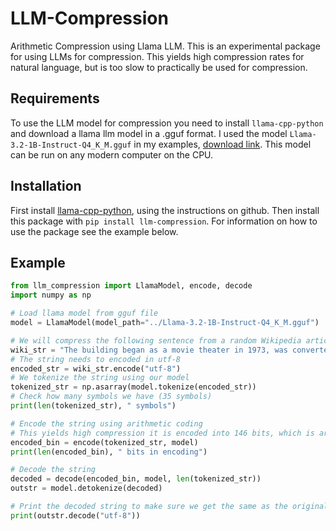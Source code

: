 # LLM-Compression
Arithmetic Compression using Llama LLM. This is an experimental package for using LLMs for compression. This yields high compression rates for natural language, but is too slow to practically be used for compression.

## Requirements
To use the LLM model for compression you need to install ```llama-cpp-python``` and download a llama llm model in a .gguf format. I used the model ```Llama-3.2-1B-Instruct-Q4_K_M.gguf``` in my examples, [download link](https://huggingface.co/bartowski/Llama-3.2-1B-Instruct-GGUF). This model can be run on any modern computer on the CPU. 

## Installation
First install [llama-cpp-python](https://github.com/abetlen/llama-cpp-python), using the instructions on github. Then install this package with ```pip install llm-compression```. For information on how to use the package see the example below.

## Example 
```python
from llm_compression import LlamaModel, encode, decode
import numpy as np

# Load llama model from gguf file
model = LlamaModel(model_path="../Llama-3.2-1B-Instruct-Q4_K_M.gguf")

# We will compress the following sentence from a random Wikipedia article
wiki_str = "The building began as a movie theater in 1973, was converted into the Jet Set nightclub in 1994, and underwent renovations in 2010 and 2015"
# The string needs to encoded in utf-8
encoded_str = wiki_str.encode("utf-8")
# We tokenize the string using our model
tokenized_str = np.asarray(model.tokenize(encoded_str))
# Check how many symbols we have (35 symbols)
print(len(tokenized_str), " symbols")

# Encode the string using arithmetic coding
# This yields high compression it is encoded into 146 bits, which is around 4.2 bits per symbol in the input string.
encoded_bin = encode(tokenized_str, model)
print(len(encoded_bin), " bits in encoding")

# Decode the string
decoded = decode(encoded_bin, model, len(tokenized_str))
outstr = model.detokenize(decoded)

# Print the decoded string to make sure we get the same as the original
print(outstr.decode("utf-8"))
```
